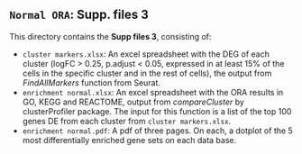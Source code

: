 ## `Normal ORA`: **Supp. files 3** 

This directory contains the **Supp files 3**, consisting of:
* `cluster markers.xlsx`: An excel spreadsheet with the DEG of each cluster (logFC > 0.25, p.adjust < 0.05, expressed in at least 15% of the cells in the specific cluster and in the rest of cells), the output from *FindAllMarkers* function from Seurat.
* `enrichment normal.xlsx`: An excel spreadsheet with the ORA results in GO, KEGG and REACTOME, output from *compareCluster* by clusterProfiler package. The input for this function is a list of the top 100 genes DE from each cluster from `cluster markers.xlsx`.
* `enrichment normal.pdf`: A pdf of three pages. On each, a dotplot of the 5 most differentially enriched gene sets on each data base. 
